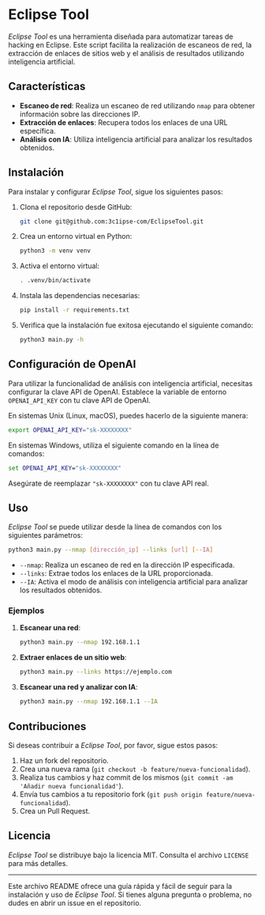 # Eclipse Tool

_Eclipse Tool_ es una herramienta diseñada para automatizar tareas de hacking en Eclipse. Este script facilita la realización de escaneos de red, la extracción de enlaces de sitios web y el análisis de resultados utilizando inteligencia artificial.

## Características

- **Escaneo de red**: Realiza un escaneo de red utilizando `nmap` para obtener información sobre las direcciones IP.
- **Extracción de enlaces**: Recupera todos los enlaces de una URL específica.
- **Análisis con IA**: Utiliza inteligencia artificial para analizar los resultados obtenidos.

## Instalación

Para instalar y configurar _Eclipse Tool_, sigue los siguientes pasos:

1. Clona el repositorio desde GitHub:
    ```bash
    git clone git@github.com:3c1ipse-com/EclipseTool.git
    ```
    
2. Crea un entorno virtual en Python:
    ```bash
    python3 -m venv venv
    ```
    
3. Activa el entorno virtual:
    ```bash
    . .venv/bin/activate
    ```
    
4. Instala las dependencias necesarias:
    ```bash
    pip install -r requirements.txt
    ```

5. Verifica que la instalación fue exitosa ejecutando el siguiente comando:
    ```bash
    python3 main.py -h
    ```

## Configuración de OpenAI

Para utilizar la funcionalidad de análisis con inteligencia artificial, necesitas configurar la clave API de OpenAI. Establece la variable de entorno `OPENAI_API_KEY` con tu clave API de OpenAI.

En sistemas Unix (Linux, macOS), puedes hacerlo de la siguiente manera:

```bash
export OPENAI_API_KEY="sk-XXXXXXXX"
```

En sistemas Windows, utiliza el siguiente comando en la línea de comandos:

```cmd
set OPENAI_API_KEY="sk-XXXXXXXX"
```

Asegúrate de reemplazar `"sk-XXXXXXXX"` con tu clave API real.

## Uso

_Eclipse Tool_ se puede utilizar desde la línea de comandos con los siguientes parámetros:

```bash
python3 main.py --nmap [dirección_ip] --links [url] [--IA]
```

- `--nmap`: Realiza un escaneo de red en la dirección IP especificada.
- `--links`: Extrae todos los enlaces de la URL proporcionada.
- `--IA`: Activa el modo de análisis con inteligencia artificial para analizar los resultados obtenidos.

### Ejemplos

1. **Escanear una red**:
    ```bash
    python3 main.py --nmap 192.168.1.1
    ```
    
2. **Extraer enlaces de un sitio web**:
    ```bash
    python3 main.py --links https://ejemplo.com
    ```
    
3. **Escanear una red y analizar con IA**:
    ```bash
    python3 main.py --nmap 192.168.1.1 --IA
    ```

## Contribuciones

Si deseas contribuir a _Eclipse Tool_, por favor, sigue estos pasos:

1. Haz un fork del repositorio.
2. Crea una nueva rama (`git checkout -b feature/nueva-funcionalidad`).
3. Realiza tus cambios y haz commit de los mismos (`git commit -am 'Añadir nueva funcionalidad'`).
4. Envía tus cambios a tu repositorio fork (`git push origin feature/nueva-funcionalidad`).
5. Crea un Pull Request.

## Licencia

_Eclipse Tool_ se distribuye bajo la licencia MIT. Consulta el archivo `LICENSE` para más detalles.

---

Este archivo README ofrece una guía rápida y fácil de seguir para la instalación y uso de _Eclipse Tool_. Si tienes alguna pregunta o problema, no dudes en abrir un issue en el repositorio.